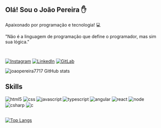 ## Olá! Sou o João Pereira ✋

Apaixonado por programação e tecnologia! 💻

"Não é a linguagem de programação que define o programador, mas sim sua lógica."

<br/>

[![Instagram](https://img.shields.io/badge/Instagram-E4405F?style=for-the-badge&logo=instagram&logoColor=white)](https://www.instagram.com/joaopereira7717/)
[![LinkedIn](https://img.shields.io/badge/LinkedIn-0077B5?style=for-the-badge&logo=linkedin&logoColor=white)](https://www.linkedin.com/in/jo%C3%A3o-pereira-18b918209/)
[![GitLab](https://img.shields.io/badge/GitLab-330F63?style=for-the-badge&logo=gitlab&logoColor=white)](https://gitlab.com/joaoPereira7717)

![joaopereira7717 GitHub stats](https://github-readme-stats.vercel.app/api?username=joaopereira7717&show_icons=true&theme=tokyonight)

## Skills

<div style="display: inline_bolck">
    <img align="center" alt="html5" src="https://img.shields.io/badge/HTML5-E34F26?style=for-the-badge&logo=html5&logoColor=white"/>
    <img align="center" alt="css" src="https://img.shields.io/badge/CSS3-1572B6?style=for-the-badge&logo=css3&logoColor=white"/>
    <img align="center" alt="javascript" src="https://img.shields.io/badge/JavaScript-F7DF1E?style=for-the-badge&logo=javascript&logoColor=black"/>
    <img align="center" alt="typescript" src="https://img.shields.io/badge/TypeScript-007ACC?style=for-the-badge&logo=typescript&logoColor=white"/>
    <img align="center" alt="angular" src="https://img.shields.io/badge/Angular-DD0031?style=for-the-badge&logo=angular&logoColor=white"/>
    <img align="center" alt="react" src="https://img.shields.io/badge/React-20232A?style=for-the-badge&logo=react&logoColor=61DAFB"/>
    <img align="center" alt="node" src="https://img.shields.io/badge/Node.js-43853D?style=for-the-badge&logo=node.js&logoColor=white"/>
    <img align="center" alt="csharp" src="https://img.shields.io/badge/C%23-239120?style=for-the-badge&logo=c-sharp&logoColor=white"/>
    <img align="center" alt="c" src="https://img.shields.io/badge/C-00599C?style=for-the-badge&logo=c&logoColor=white"/>
</div><br/>

[![Top Langs](https://github-readme-stats.vercel.app/api/top-langs/?username=joaopereira7717&layout=compact)](https://github.com/joaopereira7717/github-readme-stats)
